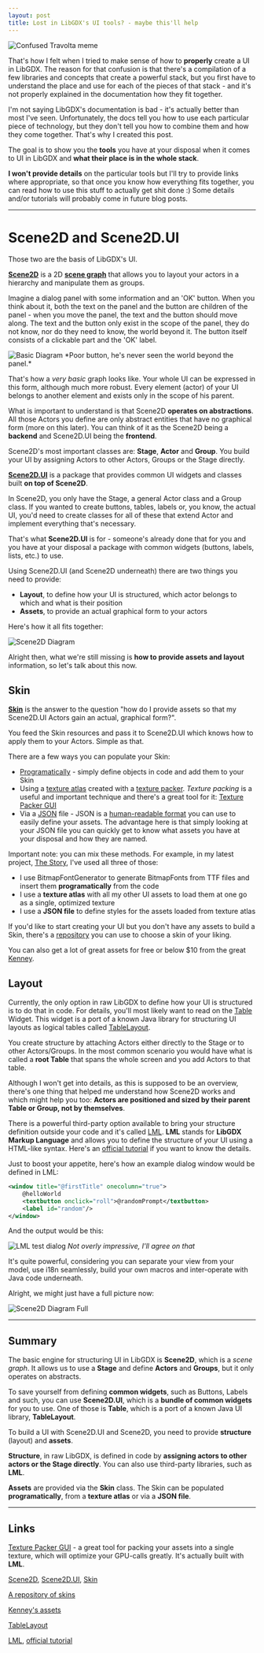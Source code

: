 ```yaml
---
layout: post
title: Lost in LibGDX's UI tools? - maybe this'll help
---
```


![Confused Travolta meme]({{site.baseurl}}/public/images/confused_travolta.gif)

That's how I felt when I tried to make sense of how to **properly** create a UI in LibGDX. The reason for that confusion is that there's a compilation of a few libraries and concepts that create a powerful stack, but you first have to understand the place and use for each of the pieces of that stack - and it's not properly explained in the documentation how they fit together.

I'm not saying LibGDX's documentation is bad - it's actually better than most I've seen. Unfortunately, the docs tell you how to use each particular piece of technology, but they don't tell you how to combine them and how they come together. That's why I created this post.

The goal is to show you the **tools** you have at your disposal when it comes to UI in LibGDX and **what their place is in the whole stack**.

**I won't provide details** on the particular tools but I'll try to provide links where appropriate, so that once you know how everything fits together, you can read how to use this stuff to actually get shit done :) Some details and/or tutorials will probably come in future blog posts.

---

# Scene2D and Scene2D.UI

Those two are the basis of LibGDX's UI.

**[Scene2D](https://github.com/libgdx/libgdx/wiki/Scene2d)** is a 2D [**scene graph**](https://en.wikipedia.org/wiki/Scene_graph) that allows you to layout your actors in a hierarchy and manipulate them as groups.

Imagine a dialog panel with some information and an 'OK' button. When you think about it, both the text on the panel and the button are children of the panel - when you move the panel, the text and the button should move along. The text and the button only exist in the scope of the panel, they do not know, nor do they need to know, the world beyond it. The button itself consists of a clickable part and the 'OK' label.

<img class="img-raw" src="/public/images/basic_diagram.png" alt="Basic Diagram">
*Poor button, he's never seen the world beyond the panel.*

That's how a *very basic* graph looks like. Your whole UI can be expressed in this form, although much more robust. Every element (actor) of your UI belongs to another element and exists only in the scope of his parent.

What is important to understand is that Scene2D **operates on abstractions**. All those Actors you define are only abstract entities that have no graphical form (more on this later). You can think of it as the Scene2D being a **backend** and Scene2D.UI being the **frontend**.

Scene2D's most important classes are: **Stage**, **Actor** and **Group**. You build your UI by assigning Actors to other Actors, Groups or the Stage directly.

**[Scene2D.UI](https://github.com/libgdx/libgdx/wiki/Scene2d.ui)** is a package that provides common UI widgets and classes built **on top of Scene2D**.

In Scene2D, you only have the Stage, a general Actor class and a Group class. If you wanted to create buttons, tables, labels or, you know, the actual UI, you'd need to create classes for all of these that extend Actor and implement everything that's necessary.

That's what **Scene2D.UI** is for - someone's already done that for you and you have at your disposal a package with common widgets (buttons, labels, lists, etc.) to use.

Using Scene2D.UI (and Scene2D underneath) there are two things you need to provide:
- **Layout**, to define how your UI is structured, which actor belongs to which and what is their position
- **Assets**, to provide an actual graphical form to your actors

Here's how it all fits together:

<img class="img-raw" src="/public/images/scene2d_diagram_1.png" alt="Scene2D Diagram">

Alright then, what we're still missing is **how to provide assets and layout** information, so let's talk about this now.

## Skin

**[Skin](https://github.com/libgdx/libgdx/wiki/Skin)** is the answer to the question "how do I provide assets so that my Scene2D.UI Actors gain an actual, graphical form?".

You feed the Skin resources and pass it to Scene2D.UI which knows how to apply them to your Actors. Simple as that.

There are a few ways you can populate your Skin:
- [Programatically](https://github.com/libgdx/libgdx/blob/master/tests/gdx-tests/src/com/badlogic/gdx/tests/UISimpleTest.java#L37) - simply define objects in code and add them to your Skin
- Using a [texture atlas](https://github.com/libgdx/libgdx/wiki/Texture-packer#textureatlas) created with a [texture packer](https://github.com/libgdx/libgdx/wiki/Texture-packer). *Texture packing* is a useful and important technique and there's a great tool for it: [Texture Packer GUI](https://github.com/crashinvaders/gdx-texture-packer-gui)
- Via a [JSON](https://github.com/libgdx/libgdx/wiki/Skin#skin-json) file - JSON is a [human-readable format](http://www.json.org/) you can use to easily define your assets. The advantage here is that simply looking at your JSON file you can quickly get to know what assets you have at your disposal and how they are named.

Important note: you can mix these methods. For example, in my latest project, [The Story](/introducing-the-story), I've used all three of those:
- I use BitmapFontGenerator to generate BitmapFonts from TTF files and insert them **programatically** from the code
- I use a **texture atlas** with all my other UI assets to load them at one go as a single, optimized texture
- I use a **JSON file** to define styles for the assets loaded from texture atlas

If you'd like to start creating your UI but you don't have any assets to build a Skin, there's a [repository](https://github.com/czyzby/gdx-skins) you can use to choose a skin of your liking.

You can also get a lot of great assets for free or below $10 from the great [Kenney](https://kenney.nl/assets).

## Layout

Currently, the only option in raw LibGDX to define how your UI is structured is to do that in code. For details, you'll most likely want to read on the [Table](https://github.com/libgdx/libgdx/wiki/Table) Widget. This widget is a port of a known Java library for structuring UI layouts as logical tables called [TableLayout](https://github.com/EsotericSoftware/tablelayout).

You create structure by attaching Actors either directly to the Stage or to other Actors/Groups. In the most common scenario you would have what is called a **root Table** that spans the whole screen and you add Actors to that table.

Although I won't get into details, as this is supposed to be an overview, there's one thing that helped me understand how Scene2D works and which might help you too: **Actors are positioned and sized by their parent Table or Group, not by themselves**.

There is a powerful third-party option available to bring your structure definition outside your code and it's called [LML](https://github.com/czyzby/gdx-lml/tree/master/lml). **LML** stands for **LibGDX Markup Language** and allows you to define the structure of your UI using a HTML-like syntax. Here's an [official tutorial](https://github.com/czyzby/gdx-lml/wiki/LibGDX-Markup-Language) if you want to know the details.

Just to boost your appetite, here's how an example dialog window would be defined in LML:

```xml
<window title="@firstTitle" onecolumn="true">
    @helloWorld
    <textbutton onclick="roll">@randomPrompt</textbutton>
    <label id="random"/>
</window>
```

And the output would be this:

![LML test dialog](https://raw.githubusercontent.com/wiki/czyzby/gdx-lml/lml/random.png)
*Not overly impressive, I'll agree on that*

It's quite powerful, considering you can separate your view from your model, use i18n seamlessly, build your own macros and inter-operate with Java code underneath.

Alright, we might just have a full picture now:

<img class="img-raw" src="/public/images/scene2d_diagram_2.png" alt="Scene2D Diagram Full">

---
## Summary

The basic engine for structuring UI in LibGDX is **Scene2D**, which is a *scene graph*. It allows us to use a **Stage** and define **Actors** and **Groups**, but it only operates on abstracts.

To save yourself from defining **common widgets**, such as Buttons, Labels and such, you can use **Scene2D.UI**, which is a **bundle of common widgets** for you to use. One of those is **Table**, which is a port of a known Java UI library, **TableLayout**.

To build a UI with Scene2D.UI and Scene2D, you need to provide **structure** (layout) and **assets**.

**Structure**, in raw LibGDX, is defined in code by **assigning actors to other actors or the Stage directly**. You can also use third-party libraries, such as **LML**.

**Assets** are provided via the **Skin** class. The Skin can be populated **programatically**, from a **texture atlas** or via a **JSON file**.

---
## Links

[Texture Packer GUI](https://github.com/crashinvaders/gdx-texture-packer-gui) - a great tool for packing your assets into a single texture, which will optimize your GPU-calls greatly. It's actually built with **LML**.

[Scene2D](https://github.com/libgdx/libgdx/wiki/Scene2d), [Scene2D.UI](https://github.com/libgdx/libgdx/wiki/Scene2d.ui), [Skin](https://github.com/libgdx/libgdx/wiki/Skin)

[A repository of skins](https://github.com/czyzby/gdx-skins)

[Kenney's assets](https://kenney.nl/assets)

[TableLayout](https://github.com/EsotericSoftware/tablelayout)

[LML](https://github.com/czyzby/gdx-lml/tree/master/lml), [official tutorial](https://github.com/czyzby/gdx-lml/wiki/LibGDX-Markup-Language)